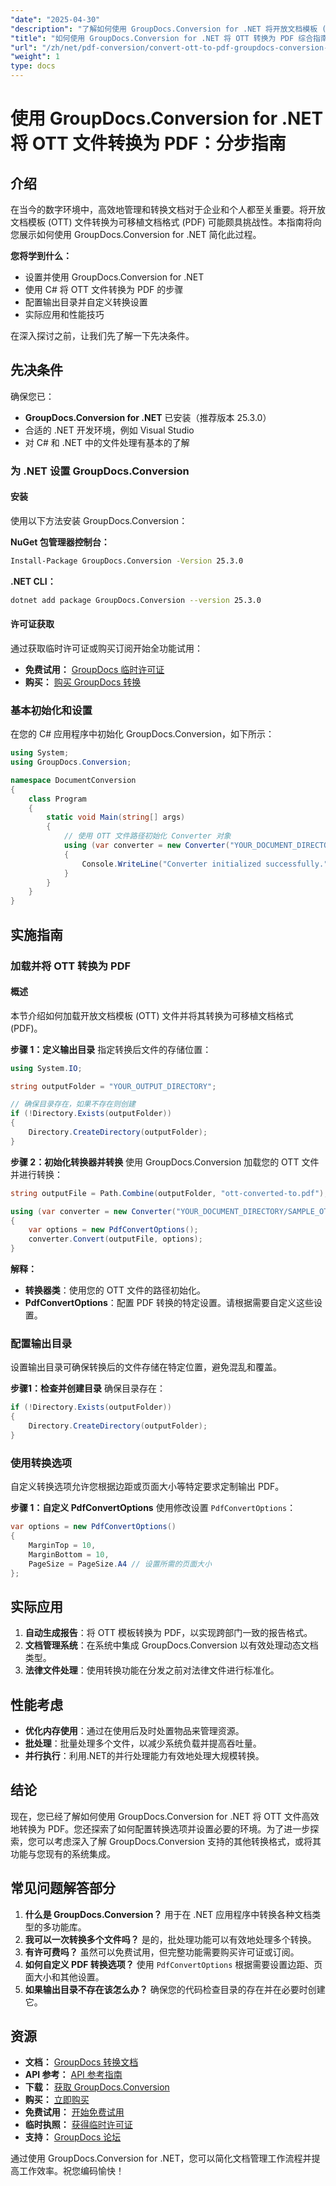 ```yaml
---
"date": "2025-04-30"
"description": "了解如何使用 GroupDocs.Conversion for .NET 将开放文档模板 (OTT) 文件高效转换为可移植文档格式 (PDF)。本指南涵盖设置、转换步骤和自定义选项。"
"title": "如何使用 GroupDocs.Conversion for .NET 将 OTT 转换为 PDF 综合指南"
"url": "/zh/net/pdf-conversion/convert-ott-to-pdf-groupdocs-conversion-net/"
"weight": 1
type: docs
---
```

# 使用 GroupDocs.Conversion for .NET 将 OTT 文件转换为 PDF：分步指南

## 介绍

在当今的数字环境中，高效地管理和转换文档对于企业和个人都至关重要。将开放文档模板 (OTT) 文件转换为可移植文档格式 (PDF) 可能颇具挑战性。本指南将向您展示如何使用 GroupDocs.Conversion for .NET 简化此过程。

**您将学到什么：**
- 设置并使用 GroupDocs.Conversion for .NET
- 使用 C# 将 OTT 文件转换为 PDF 的步骤
- 配置输出目录并自定义转换设置
- 实际应用和性能技巧

在深入探讨之前，让我们先了解一下先决条件。

## 先决条件

确保您已：
- **GroupDocs.Conversion for .NET** 已安装（推荐版本 25.3.0）
- 合适的 .NET 开发环境，例如 Visual Studio
- 对 C# 和 .NET 中的文件处理有基本的了解

### 为 .NET 设置 GroupDocs.Conversion

#### 安装
使用以下方法安装 GroupDocs.Conversion：

**NuGet 包管理器控制台：**
```bash
Install-Package GroupDocs.Conversion -Version 25.3.0
```

**\.NET CLI：**
```bash
dotnet add package GroupDocs.Conversion --version 25.3.0
```

#### 许可证获取
通过获取临时许可证或购买订阅开始全功能试用：
- **免费试用：** [GroupDocs 临时许可证](https://purchase.groupdocs.com/temporary-license/)
- **购买：** [购买 GroupDocs 转换](https://purchase.groupdocs.com/buy)

### 基本初始化和设置
在您的 C# 应用程序中初始化 GroupDocs.Conversion，如下所示：

```csharp
using System;
using GroupDocs.Conversion;

namespace DocumentConversion
{
    class Program
    {
        static void Main(string[] args)
        {
            // 使用 OTT 文件路径初始化 Converter 对象
            using (var converter = new Converter("YOUR_DOCUMENT_DIRECTORY/SAMPLE_OTT"))
            {
                Console.WriteLine("Converter initialized successfully.");
            }
        }
    }
}
```

## 实施指南

### 加载并将 OTT 转换为 PDF

#### 概述
本节介绍如何加载开放文档模板 (OTT) 文件并将其转换为可移植文档格式 (PDF)。

**步骤 1：定义输出目录**
指定转换后文件的存储位置：

```csharp
using System.IO;

string outputFolder = "YOUR_OUTPUT_DIRECTORY";

// 确保目录存在，如果不存在则创建
if (!Directory.Exists(outputFolder))
{
    Directory.CreateDirectory(outputFolder);
}
```

**步骤 2：初始化转换器并转换**
使用 GroupDocs.Conversion 加载您的 OTT 文件并进行转换：

```csharp
string outputFile = Path.Combine(outputFolder, "ott-converted-to.pdf");

using (var converter = new Converter("YOUR_DOCUMENT_DIRECTORY/SAMPLE_OTT"))
{
    var options = new PdfConvertOptions();
    converter.Convert(outputFile, options);
}
```

**解释：**
- **转换器类**：使用您的 OTT 文件的路径初始化。
- **PdfConvertOptions**：配置 PDF 转换的特定设置。请根据需要自定义这些设置。

### 配置输出目录
设置输出目录可确保转换后的文件存储在特定位置，避免混乱和覆盖。

**步骤1：检查并创建目录**
确保目录存在：

```csharp
if (!Directory.Exists(outputFolder))
{
    Directory.CreateDirectory(outputFolder);
}
```

### 使用转换选项
自定义转换选项允许您根据边距或页面大小等特定要求定制输出 PDF。

**步骤 1：自定义 PdfConvertOptions**
使用修改设置 `PdfConvertOptions`：

```csharp
var options = new PdfConvertOptions()
{
    MarginTop = 10,
    MarginBottom = 10,
    PageSize = PageSize.A4 // 设置所需的页面大小
};
```

## 实际应用
1. **自动生成报告**：将 OTT 模板转换为 PDF，以实现跨部门一致的报告格式。
2. **文档管理系统**：在系统中集成 GroupDocs.Conversion 以有效处理动态文档类型。
3. **法律文件处理**：使用转换功能在分发之前对法律文件进行标准化。

## 性能考虑
- **优化内存使用**：通过在使用后及时处置物品来管理资源。
- **批处理**：批量处理多个文件，以减少系统负载并提高吞吐量。
- **并行执行**：利用.NET的并行处理能力有效地处理大规模转换。

## 结论
现在，您已经了解如何使用 GroupDocs.Conversion for .NET 将 OTT 文件高效地转换为 PDF。您还探索了如何配置转换选项并设置必要的环境。为了进一步探索，您可以考虑深入了解 GroupDocs.Conversion 支持的其他转换格式，或将其功能与您现有的系统集成。

## 常见问题解答部分
1. **什么是 GroupDocs.Conversion？** 
   用于在 .NET 应用程序中转换各种文档类型的多功能库。
2. **我可以一次转换多个文件吗？**
   是的，批处理功能可以有效地处理多个转换。
3. **有许可费吗？**
   虽然可以免费试用，但完整功能需要购买许可证或订阅。
4. **如何自定义 PDF 转换选项？**
   使用 `PdfConvertOptions` 根据需要设置边距、页面大小和其他设置。
5. **如果输出目录不存在该怎么办？**
   确保您的代码检查目录的存在并在必要时创建它。

## 资源
- **文档：** [GroupDocs 转换文档](https://docs.groupdocs.com/conversion/net/)
- **API 参考：** [API 参考指南](https://reference.groupdocs.com/conversion/net/)
- **下载：** [获取 GroupDocs.Conversion](https://releases.groupdocs.com/conversion/net/)
- **购买：** [立即购买](https://purchase.groupdocs.com/buy)
- **免费试用：** [开始免费试用](https://releases.groupdocs.com/conversion/net/)
- **临时执照：** [获得临时许可证](https://purchase.groupdocs.com/temporary-license/)
- **支持：** [GroupDocs 论坛](https://forum.groupdocs.com/c/conversion/10)

通过使用 GroupDocs.Conversion for .NET，您可以简化文档管理工作流程并提高工作效率。祝您编码愉快！